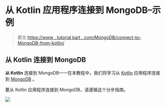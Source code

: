 # 从 Kotlin 应用程序连接到 MongoDB–示例

> 原文:[https://www . tutorial kart . com/MongoDB/connect-to-MongoDB-from-kotlin/](https://www.tutorialkart.com/mongodb/connect-to-mongodb-from-kotlin/)

## 从 Kotlin 连接到 MongoDB

**从 Kotlin** 连接到 MongoDB——在本教程中，我们将学习从 [Kotlin](https://www.tutorialkart.com/kotlin-tutorial/) 应用程序连接到 [MongoDB](https://www.tutorialkart.com/mongodb/mongodb-database/) 。

要从 Kotlin 应用程序连接到 MongoDB，请遵循这个分步指南。

[![](../Images/925da31b32d6bc3827932f6c8afb11bb.png)](https://www.tutorialkart.com/)